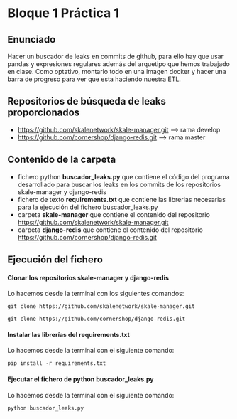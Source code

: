 # Bloque 1 Práctica 1
## Enunciado
Hacer un buscador de leaks en commits de github, para ello hay que usar pandas y expresiones regulares además del arquetipo que hemos trabajado en clase.
Como optativo, montarlo todo en una imagen docker y hacer una barra de progreso para ver que esta haciendo nuestra ETL.
## Repositorios de búsqueda de leaks proporcionados
- https://github.com/skalenetwork/skale-manager.git --> rama develop
- https://github.com/cornershop/django-redis.git --> rama master
## Contenido de la carpeta
- fichero python **buscador_leaks.py** que contiene el código del programa desarrollado para buscar los leaks en los commits de los repositorios skale-manager y django-redis
- fichero de texto **requirements.txt** que contiene las librerias necesarias para la ejecución del fichero buscador_leaks.py
- carpeta **skale-manager** que contiene el contenido del repositorio https://github.com/skalenetwork/skale-manager.git
- carpeta **django-redis** que contiene el contenido del repositorio https://github.com/cornershop/django-redis.git
## Ejecución del fichero
#### Clonar los repositorios skale-manager y django-redis
Lo hacemos desde la terminal con los siguientes comandos:

`git clone https://github.com/skalenetwork/skale-manager.git`

`git clone https://github.com/cornershop/django-redis.git`
#### Instalar las librerías del requirements.txt
Lo hacemos desde la terminal con el siguiente comando:

`pip install -r requirements.txt`
#### Ejecutar el fichero de python buscador_leaks.py
Lo hacemos desde la terminal con el siguiente comando:

`python buscador_leaks.py`
